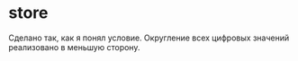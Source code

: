 # store
Сделано так, как я понял условие. Округление всех цифровых значений реализовано в меньшую сторону.